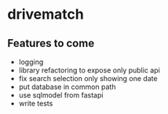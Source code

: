 # drivematch

## Features to come

- logging
- library refactoring to expose only public api
- fix search selection only showing one date
- put database in common path
- use sqlmodel from fastapi
- write tests
